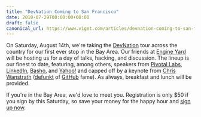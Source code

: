 ```yaml
---
title: "DevNation Coming to San Francisco"
date: 2010-07-29T00:00:00+00:00
draft: false
canonical_url: https://www.viget.com/articles/devnation-coming-to-san-francisco/
---
```


On Saturday, August 14th, we're taking the
[DevNation](http://devnation.us/) tour across the country for our first
ever stop in the Bay Area. Our friends at [Engine
Yard](http://www.engineyard.com/) will be hosting us for a day of talks,
hacking, and discussion. The lineup is our finest to date, featuring,
among others, speakers from [Pivotal Labs](http://pivotallabs.com/),
[LinkedIn](http://linkedin.com/), [Basho](http://basho.com/), and
[Yahoo!](http://yahoo.com/) and capped off by a keynote from [Chris
Wanstrath](http://chriswanstrath.com/)
([defunkt](https://twitter.com/defunkt) of [GitHub](https://github.com/)
fame). As always, breakfast and lunch will be provided.

If you're in the Bay Area, we'd love to meet you. Registration is only
\$50 if you sign by this Saturday, so save your money for the happy hour
and [sign up now](http://devnation.us/events/9).

